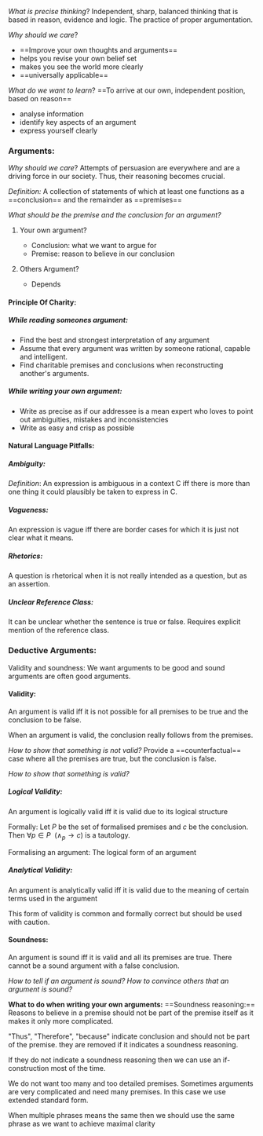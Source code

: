 
*What is precise thinking*?
Independent, sharp, balanced thinking that is based in reason, evidence and logic. The practice of proper argumentation.

*Why should we care*?
- ==Improve your own thoughts and arguments==
- helps you revise your own belief set
- makes you see the world more clearly
- ==universally applicable==

*What do we want to learn*?
==To arrive at our own, independent position, based on reason==
- analyse information
- identify key aspects of an argument
- express yourself clearly


### Arguments:
*Why should we care*?
Attempts of persuasion are everywhere and are a driving force in our society. Thus, their reasoning becomes crucial.

*Definition:*
A collection of statements of which at least one functions as a ==conclusion== and the remainder as ==premises==


*What should be the premise and the conclusion for an argument?*
1. Your own argument?
	- Conclusion: what we want to argue for
	- Premise: reason to believe in our conclusion

2. Others Argument?
	- Depends


#### Principle Of Charity:

##### While reading someones argument:
- Find the best and strongest interpretation of any argument
- Assume that every argument was written by someone rational, capable and intelligent.
- Find charitable premises and conclusions when reconstructing another's arguments.

##### While writing your own argument:
- Write as precise as if our addressee is a mean expert who loves to point out ambiguities, mistakes and inconsistencies
- Write as easy and crisp as possible 



#### Natural Language Pitfalls:
##### Ambiguity:
*Definition*: An expression is ambiguous in a context C iff there is more than one thing it could plausibly be taken to express in C.

##### Vagueness:
An expression is vague iff there are border cases for which it is just not clear what it means.


##### Rhetorics:
A question is rhetorical when it is not really intended as a question, but as an assertion.

##### Unclear Reference Class:
It can be unclear whether the sentence is true or false. Requires explicit mention of the reference class.



### Deductive Arguments:
Validity and soundness: We want arguments to be good and sound arguments are often good arguments.

#### Validity:
An argument is valid iff it is not possible for all premises to be true and the conclusion to be false.

When an argument is valid, the conclusion really follows from the premises.

*How to show that something is not valid?*
Provide a ==counterfactual== case where all the premises are true, but the conclusion is false.

*How to show that something is valid?*
##### Logical Validity:
An argument is logically valid iff it is valid due to its logical structure

Formally: Let $P$ be the set of formalised premises and $c$ be the conclusion. Then $\forall p \in P \ \ (\wedge_p \rightarrow c)$ is a tautology.

Formalising an argument: The logical form of an argument

##### Analytical Validity:
An argument is analytically valid iff it is valid due to the meaning of certain terms used in the argument

This form of validity is common and formally correct but should be used with caution.


#### Soundness:
An argument is sound iff it is valid and all its premises are true. There cannot be a sound argument with a false conclusion.


*How to tell if an argument is sound?*
*How to convince others that an argument is sound?*



**What to do when writing your own arguments:**
==Soundness reasoning:==
Reasons to believe in a premise should not be part of the premise itself as it makes it only more complicated.


"Thus", "Therefore", "because" indicate conclusion and should not be part of the premise. they are removed if it indicates a soundness reasoning.

If they do not indicate a soundness reasoning then we can use an if-construction most of the time.

We do not want too many and too detailed premises. Sometimes arguments are very complicated and need many premises. In this case we use extended standard form.

When multiple phrases means the same then we should use the same phrase as we want to achieve maximal clarity